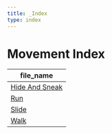 ```yaml
---
title: _Index
type: index
---
```


# Movement Index

| file_name                                 |
| ----------------------------------------- |
| [Hide And Sneak]('Hide%20And%20Sneak.md') |
| [Run]('Run.md')                           |
| [Slide]('Slide.md')                       |
| [Walk]('Walk.md')                         |
